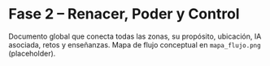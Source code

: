 # Fase 2 – Renacer, Poder y Control
Documento global que conecta todas las zonas, su propósito, ubicación, IA asociada, retos y enseñanzas.
Mapa de flujo conceptual en `mapa_flujo.png` (placeholder).

